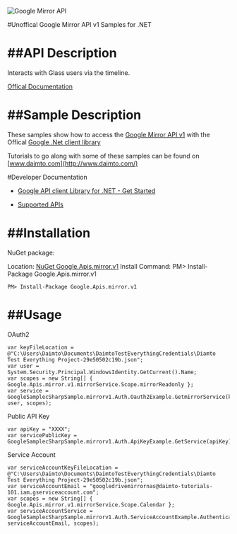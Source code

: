 ﻿![Google Mirror API](https://www.gstatic.com/images/branding/product/1x/googleg_32dp.png)

#Unoffical Google Mirror API v1 Samples for .NET  

##API Description
=============

Interacts with Glass users via the timeline.

[Offical Documentation](https://developers.google.com/glass)

##Sample Description
=============

These samples show how to access the [Google Mirror API v1](https://developers.google.com/glass) with the Offical [Google .Net client library](https://github.com/google/google-api-dotnet-client)

Tutorials to go along with some of these samples can be found on [www.daimto.com](http://www.daimto.com/)

#Developer Documentation

* [Google API client Library for .NET - Get Started](https://developers.google.com/api-client-library/dotnet/get_started)

* [Supported APIs](https://developers.google.com/api-client-library/dotnet/apis/)

##Installation
=================================

NuGet package:

Location: [NuGet Google.Apis.mirror.v1](https://www.nuget.org/packages/Google.Apis.mirror.v1)
Install Command: PM>  Install-Package Google.Apis.mirror.v1

```
PM> Install-Package Google.Apis.mirror.v1
```

##Usage
=================================

OAuth2
```
var keyFileLocation = @"C:\Users\Daimto\Documents\DaimtoTestEverythingCredentials\Diamto Test Everything Project-29e50502c19b.json";
var user = System.Security.Principal.WindowsIdentity.GetCurrent().Name;
var scopes = new String[] { Google.Apis.mirror.v1.mirrorService.Scope.mirrorReadonly };
var service = GoogleSamplecSharpSample.mirrorv1.Auth.Oauth2Example.GetmirrorService(keyFileLocation, user, scopes);
```
Public API Key
```
var apiKey = "XXXX";
var servicePublicKey = GoogleSamplecSharpSample.mirrorv1.Auth.ApiKeyExample.GetService(apiKey);
```
Service Account
```
var serviceAccountKeyFileLocation = @"C:\Users\Daimto\Documents\DaimtoTestEverythingCredentials\Diamto Test Everything Project-29e50502c19b.json";
var serviceAccountEmail = "googledrivemirrornas@daimto-tutorials-101.iam.gserviceaccount.com";
var scopes = new String[] { Google.Apis.mirror.v1.mirrorService.Scope.Calendar };            
var serviceAccountService = GoogleSamplecSharpSample.mirrorv1.Auth.ServiceAccountExample.AuthenticateServiceAccount(serviceAccountKeyFileLocation, serviceAccountEmail, scopes);
```
